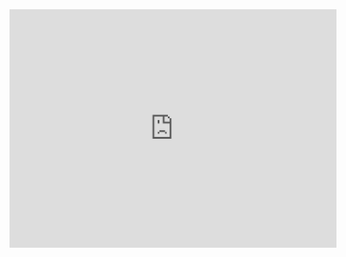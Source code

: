 <iframe src="https://slides.com/pharringtonp19/optimal-policy/embed" width="576" height="420" title="Game Theory" scrolling="no" frameborder="0" webkitallowfullscreen mozallowfullscreen allowfullscreen></iframe>